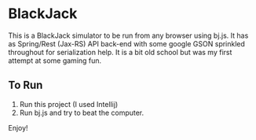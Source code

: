 # BlackJack

This is a BlackJack simulator to be run from any browser using bj.js.  It has as Spring/Rest (Jax-RS) API back-end with some google GSON sprinkled throughout for serialization help.  It is a bit old school but was my first attempt at some gaming fun.

To Run
-------
1)  Run this project (I used Intellij)
2)  Run bj.js and try to beat the computer.

Enjoy!
